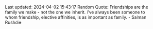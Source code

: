 Last updated: 2024-04-02 15:43:17
Random Quote: Friendships are the family we make - not the one we inherit. I've always been someone to whom friendship, elective affinities, is as important as family. - Salman Rushdie
